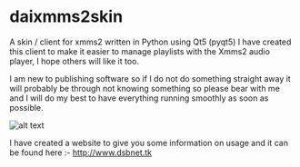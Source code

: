 # daixmms2skin
A skin / client for xmms2 written in Python using Qt5 (pyqt5)
I have created this client to make it easier to manage playlists with the Xmms2 audio player, I hope others will like it too.

I am new to publishing software so if I do not do something straight away it will probably be through not knowing something so please bear with me and I will do my best to have everything running smoothly as soon as possible.


![alt text](https://github.com/Dai-trying/daixmms2skin/blob/master/skin_Mlibrary.png "what it looks like now")

I have created a website to give you some information on usage and it can be found here :- http://www.dsbnet.tk
